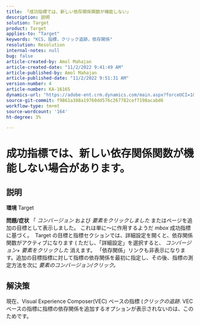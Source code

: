 ```yaml
---
title: 「成功指標では、新しい依存関係関数が機能しない」
description: 説明
solution: Target
product: Target
applies-to: "Target"
keywords: "KCS，指標，クリック追跡，依存関係"
resolution: Resolution
internal-notes: null
bug: false
article-created-by: Amol Mahajan
article-created-date: "11/2/2022 9:41:49 AM"
article-published-by: Amol Mahajan
article-published-date: "11/2/2022 9:51:31 AM"
version-number: 4
article-number: KA-16165
dynamics-url: "https://adobe-ent.crm.dynamics.com/main.aspx?forceUCI=1&pagetype=entityrecord&etn=knowledgearticle&id=cc51a58e-925a-ed11-9561-6045bd006a22"
source-git-commit: f9861a388a19760dd576c267782cef7198acabd6
workflow-type: tm+mt
source-wordcount: '164'
ht-degree: 3%

---
```


# 成功指標では、新しい依存関係関数が機能しない場合があります。

## 説明

<b>環境</b>
Target


<b>問題/症状</b>
「 *コンバージョン* および *要素をクリックしました* またはページを追加の目標として表示しました。 これは単に～に作用するようだ *mbox* 成功指標に基づく。 
Target の目標と指標セクションでは、詳細設定を開くと、依存関係関数がアクティブになります ( ただし、「詳細設定」を選択すると、 *コンバージョン*+ *要素をクリックした* 消えます。 「依存関係」リンクも非表示になります。追加の目標指標に対して指標の依存関係を最初に指定し、その後、指標の測定方法を次に *要素のコンバージョン/クリック。*


## 解決策


現在、Visual Experience Composer(VEC) ベースの指標 (*クリックの追跡*. VEC ベースの指標に指標の依存関係を追加するオプションが表示されないのは、このためです。
